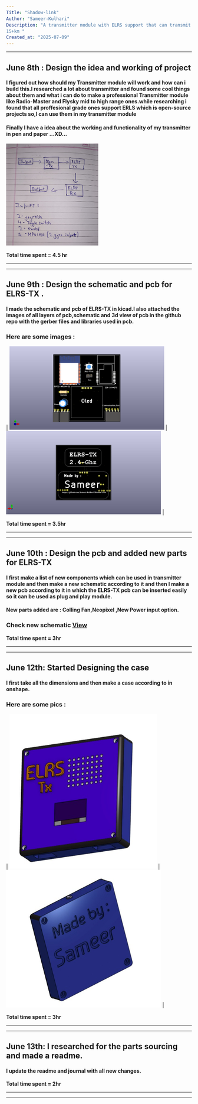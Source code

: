 ```yaml
---
Title: "Shadow-link"
Author: "Sameer-Kulhari"
Description: "A transmitter module with ELRS support that can transmit data to 1
15+km "
Created_at: "2025-07-09"
---
```

---

## June 8th : Design the idea and working of project
#### I figured out how should my Transmitter module will work and how can i build this.I researched a lot about transmitter and found some cool things about them and what i can do to make a professional Transmitter module like Radio-Master and Flysky mid to high range ones.while researching i found that all proffesional grade ones support ERLS which is open-source projects so,I can use them in my transmitter module
#### Finally I have a idea about the working and functionality of my transmitter in pen and paper ...XD...

<img src="Images/Journal/June-8th.jpeg" width="250" />

**Total time spent = 4.5 hr**

---
---

## June 9th : Design the schematic and pcb for ELRS-TX .
#### I made the schematic and pcb of ELRS-TX in kicad.I also attached the images of all layers of pcb,schematic and 3d view of pcb in the github repo with the gerber files and libraries used in pcb.
### Here are some images :
| <img src="Images/PCB/ELRS/Shadow-Link-Top.png" width="420" /> | <img src="Images/PCB/ELRS/Shadow-Link-Bottom.png" width="420" /> |

**Total time spent = 3.5hr**

---
---

## June 10th : Design the pcb and added new parts for ELRS-TX
#### I first make a list of new components which can be used in transmitter module and then make a new schematic according to it and then I make a new pcb according to it in which the ELRS-TX pcb can be inserted easily so it can be used as plug and play module.
#### New parts added are : Colling Fan,Neopixel ,New Power input option.
### Check new schematic [View](Images/PCB/ELRS/schematic.pdf)

**Total time spent = 3hr**

---
---

## June 12th: Started Designing the case
#### I first take all the dimensions and then make a case according to in onshape.
### Here are some pics :
| <img src="Images/CAD/Top.png" width="400" /> |<img src="Images/CAD/Bottom.png" width="420" /> |

**Total time spent = 3hr**

---
---

## June 13th: I researched for the parts sourcing and made a readme.
#### I update the readme and journal with all new changes.

**Total time spent = 2hr**

---
---

